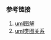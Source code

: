### 参考链接
1. [uml图解](https://www.processon.com/view/link/5d2a0894e4b0f42d068285c6)
2. [uml类图关系](https://www.cnblogs.com/alex-blog/articles/2704214.html)